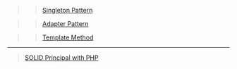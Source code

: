 >> [Singleton Pattern](./singleton/adapter.md)

>> [Adapter Pattern](./adapter/adapter.md)

>> [Template Method](./template_method/template_method.md)



------------

> [SOLID Principal with PHP](./solid/solid.md)

